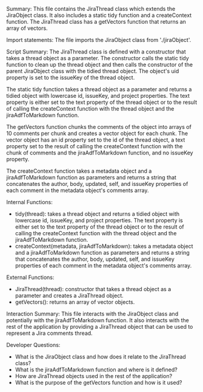 Summary:
This file contains the JiraThread class which extends the JiraObject class. It also includes a static tidy function and a createContext function. The JiraThread class has a getVectors function that returns an array of vectors.

Import statements:
The file imports the JiraObject class from './jiraObject'.

Script Summary:
The JiraThread class is defined with a constructor that takes a thread object as a parameter. The constructor calls the static tidy function to clean up the thread object and then calls the constructor of the parent JiraObject class with the tidied thread object. The object's uid property is set to the issueKey of the thread object.

The static tidy function takes a thread object as a parameter and returns a tidied object with lowercase id, issueKey, and project properties. The text property is either set to the text property of the thread object or to the result of calling the createContext function with the thread object and the jiraAdfToMarkdown function.

The getVectors function chunks the comments of the object into arrays of 10 comments per chunk and creates a vector object for each chunk. The vector object has an id property set to the id of the thread object, a text property set to the result of calling the createContext function with the chunk of comments and the jiraAdfToMarkdown function, and no issueKey property.

The createContext function takes a metadata object and a jiraAdfToMarkdown function as parameters and returns a string that concatenates the author, body, updated, self, and issueKey properties of each comment in the metadata object's comments array.

Internal Functions:
- tidy(thread): takes a thread object and returns a tidied object with lowercase id, issueKey, and project properties. The text property is either set to the text property of the thread object or to the result of calling the createContext function with the thread object and the jiraAdfToMarkdown function.
- createContext(metadata, jiraAdfToMarkdown): takes a metadata object and a jiraAdfToMarkdown function as parameters and returns a string that concatenates the author, body, updated, self, and issueKey properties of each comment in the metadata object's comments array.

External Functions:
- JiraThread(thread): constructor that takes a thread object as a parameter and creates a JiraThread object.
- getVectors(): returns an array of vector objects.

Interaction Summary:
This file interacts with the JiraObject class and potentially with the jiraAdfToMarkdown function. It also interacts with the rest of the application by providing a JiraThread object that can be used to represent a Jira comments thread.

Developer Questions:
- What is the JiraObject class and how does it relate to the JiraThread class?
- What is the jiraAdfToMarkdown function and where is it defined?
- How are JiraThread objects used in the rest of the application?
- What is the purpose of the getVectors function and how is it used?